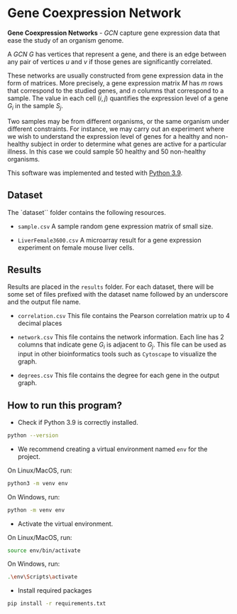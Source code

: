 # Gene Coexpression Network

**Gene Coexpression Networks** - _GCN_ capture gene expression data that ease the study of an organism genome.

A _GCN_ $G$ has vertices that represent a gene, and there is an edge between any pair of vertices $u$ and $v$ if those genes are significantly correlated.

These networks are usually constructed from gene expression data in the form of matrices. More precisely, a gene expression matrix $M$ has $m$ rows that correspond to the studied genes, and $n$ columns that correspond to a sample. The value in each cell $(i, j)$ quantifies the expression level of a gene $G_i$ in the sample $S_j$.

Two samples may be from different organisms, or the same organism under different constraints. For instance, we may carry out an experiment where we wish to understand the expression level of genes for a healthy and non-healthy subject in order to determine what genes are active for a particular illness. In this case we could sample 50 healthy and 50 non-healthy organisms.

This software was implemented and tested with [Python 3.9](https://www.python.org/downloads/release/python-390/).

## Dataset

The `dataset`` folder contains the following resources.

- `sample.csv` A sample random gene expression matrix of small size.

- `LiverFemale3600.csv` A microarray result for a gene expression experiment on female mouse liver cells.

## Results

Results are placed in the `results` folder. For each dataset, there will be some set of files
prefixed with the dataset name followed by an underscore and the output file name.

- `correlation.csv` This file contains the Pearson correlation matrix up to 4 decimal places

- `network.csv` This file contains the network information. Each line has 2 columns that indicate gene $G_i$ is adjacent to $G_j$. This file can be used as input in other bioinformatics tools such as `Cytoscape` to visualize the graph.

- `degrees.csv` This file contains the degree for each gene in the output graph.

## How to run this program?

- Check if Python 3.9 is correctly installed.

```sh
python --version
```

- We recommend creating a virtual environment named `env` for the project.

On Linux/MacOS, run:

```sh
python3 -m venv env
```

On Windows, run:

```sh
python -m venv env
```

- Activate the virtual environment.

On Linux/MacOS, run:

```sh
source env/bin/activate
```

On Windows, run:

```sh
.\env\Scripts\activate
```

- Install required packages

```sh
pip install -r requirements.txt
```
